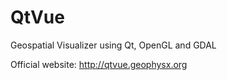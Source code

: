 QtVue
=====

Geospatial Visualizer using Qt, OpenGL and GDAL


Official website: http://qtvue.geophysx.org
